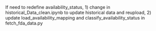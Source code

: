 If need to redefine availability_status, 1) change in historical_Data_clean.ipynb to update historical data and reupload, 2) update load_availability_mapping and classify_availability_status in fetch_fda_data.py

